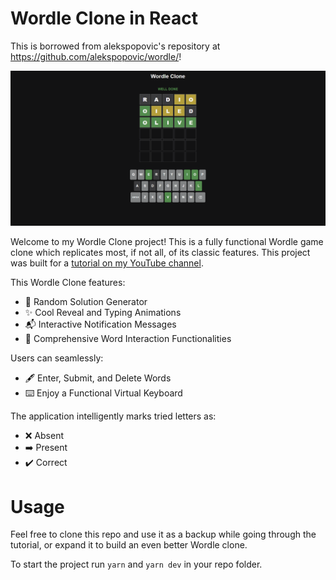 # Wordle Clone in React

This is borrowed from alekspopovic's repository at https://github.com/alekspopovic/wordle/!

![Wordle Clone](./src/assets/wordleBg.png)

Welcome to my Wordle Clone project! This is a fully functional Wordle game clone which replicates most, if not all, of its classic features. This project was built for a [tutorial on my YouTube channel](https://youtu.be/YmRS04CLarY).

This Wordle Clone features:

- 🎲 Random Solution Generator
- ✨ Cool Reveal and Typing Animations
- 📬 Interactive Notification Messages
- 🧩 Comprehensive Word Interaction Functionalities

Users can seamlessly:

- 🖋 Enter, Submit, and Delete Words
- ⌨️ Enjoy a Functional Virtual Keyboard

The application intelligently marks tried letters as:

- ❌ Absent
- ➡️ Present
- ✔️ Correct

# Usage

Feel free to clone this repo and use it as a backup while going through the tutorial, or expand it to build an even better Wordle clone.

To start the project run `yarn` and `yarn dev` in your repo folder.

